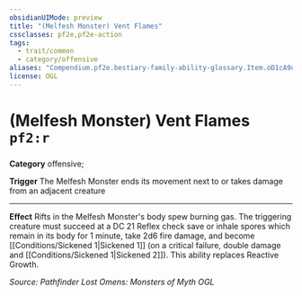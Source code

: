 ```yaml
---
obsidianUIMode: preview
title: "(Melfesh Monster) Vent Flames"
cssclasses: pf2e,pf2e-action
tags:
  - trait/common
  - category/offensive
aliases: "Compendium.pf2e.bestiary-family-ability-glossary.Item.oD1cA9uXYQ8evT8f"
license: OGL
---
```

# (Melfesh Monster) Vent Flames `pf2:r`

### 

**Category** offensive; 




**Trigger** The Melfesh Monster ends its movement next to or takes damage from an adjacent creature

* * *

**Effect** Rifts in the Melfesh Monster's body spew burning gas. The triggering creature must succeed at a DC 21 Reflex check save or inhale spores which remain in its body for 1 minute, take 2d6 fire damage, and become [[Conditions/Sickened 1|Sickened 1]] (on a critical failure, double damage and [[Conditions/Sickened 1|Sickened 2]]). This ability replaces Reactive Growth.

*Source: Pathfinder Lost Omens: Monsters of Myth*
*OGL*